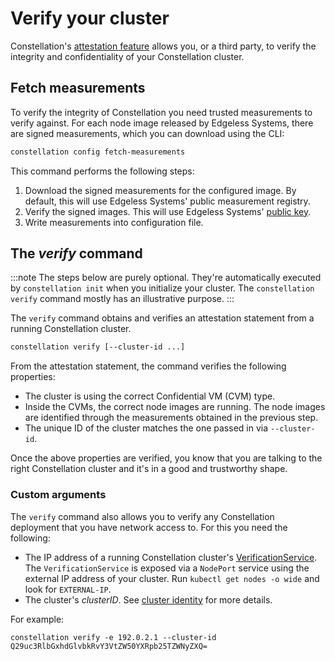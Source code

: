 # Verify your cluster

Constellation's [attestation feature](../architecture/attestation.md) allows you, or a third party, to verify the integrity and confidentiality of your Constellation cluster.

## Fetch measurements

To verify the integrity of Constellation you need trusted measurements to verify against. For each node image released by Edgeless Systems, there are signed measurements, which you can download using the CLI:

```bash
constellation config fetch-measurements
```

This command performs the following steps:
1. Download the signed measurements for the configured image. By default, this will use Edgeless Systems' public measurement registry.
2. Verify the signed images. This will use Edgeless Systems' [public key](https://edgeless.systems/es.pub).
3. Write measurements into configuration file.

## The *verify* command

:::note
The steps below are purely optional. They're automatically executed by `constellation init` when you initialize your cluster. The `constellation verify` command mostly has an illustrative purpose.
:::

The `verify` command obtains and verifies an attestation statement from a running Constellation cluster.

```bash
constellation verify [--cluster-id ...]
```

From the attestation statement, the command verifies the following properties:
* The cluster is using the correct Confidential VM (CVM) type.
* Inside the CVMs, the correct node images are running. The node images are identified through the measurements obtained in the previous step.
* The unique ID of the cluster matches the one passed in via `--cluster-id`.

Once the above properties are verified, you know that you are talking to the right Constellation cluster and it's in a good and trustworthy shape.

### Custom arguments

The `verify` command also allows you to verify any Constellation deployment that you have network access to. For this you need the following:

* The IP address of a running Constellation cluster's [VerificationService](../architecture/components.md#verification-service). The `VerificationService` is exposed via a `NodePort` service using the external IP address of your cluster. Run `kubectl get nodes -o wide` and look for `EXTERNAL-IP`.
* The cluster's *clusterID*. See [cluster identity](../architecture/keys.md#cluster-identity) for more details.

For example:

```shell-session
constellation verify -e 192.0.2.1 --cluster-id Q29uc3RlbGxhdGlvbkRvY3VtZW50YXRpb25TZWNyZXQ=
```
